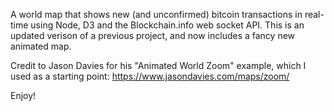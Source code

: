 A world map that shows new (and unconfirmed) bitcoin transactions in real-time using Node, D3 and the Blockchain.info web socket API. This is an updated verison of a previous project, and now includes a fancy new animated map.

Credit to Jason Davies for his "Animated World Zoom" example, which I used as a starting point: https://www.jasondavies.com/maps/zoom/

Enjoy!
